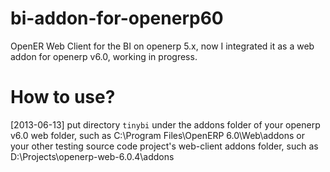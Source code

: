 bi-addon-for-openerp60
======================

OpenER Web Client for the BI on openerp 5.x, now I integrated it as a web addon for openerp v6.0, working in progress.

How to use?
===========

[2013-06-13]
put directory `tinybi` under the addons folder of your openerp v6.0 web folder, such as 
C:\Program Files\OpenERP 6.0\Web\addons  or your other testing source code project's web-client addons folder, such as D:\Projects\openerp-web-6.0.4\addons